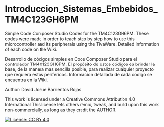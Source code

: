 # Introduccion_Sistemas_Embebidos_TM4C123GH6PM

Simple Code Composer Studio Codes for the TM4C123GH6PM. 
These codes were made in order to teach step by step how to use this microcontroller and its peripherals using the TivaWare.
Detailed information of each code on the Wiki.


Desarrollo de códigos simples en Code Composer Studio para el controlador TM4C123GH6PM. 
El propósito de estos códigos es brindar la base, de la manera mas sencilla posible, para realizar cualquier proyecto que requiera estos perifericos.
Informacion detallada de cada codigo se encuentra en la Wiki.


Author: David Josue Barrientos Rojas

This work is licensed under a Creative Commons Attribution 4.0 International
This license lets others remix, tweak, and build upon this work non-commercially, as long as they credit the AUTHOR.

[![License: CC BY 4.0](https://img.shields.io/badge/License-CC%20BY%204.0-lightgrey.svg)](https://creativecommons.org/licenses/by/4.0/)
